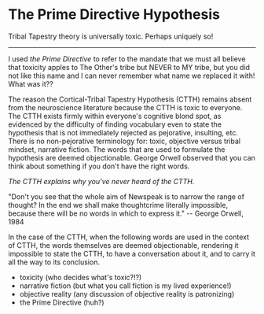 The Prime Directive Hypothesis
=====

Tribal Tapestry theory is universally toxic. Perhaps uniquely so!

-----

I used *the Prime Directive* to refer to the mandate that we must all believe that toxicity apples to The Other's tribe but NEVER to MY tribe, but you did not like this name and I can never remember what name we replaced it with! What was it??

The reason the Cortical-Tribal Tapestry Hypothesis (CTTH) remains absent from the neuroscience literature because the CTTH is toxic to everyone. The CTTH exists firmly within everyone's cognitive blond spot, as evidenced by the difficulty of finding vocabulary even to state the hypothesis that is not immediately rejected as pejorative, insulting, etc. There is no non-pejorative terminology for: toxic, objective versus tribal mindset, narrative fiction. The words that are used to formulate the hypothesis are deemed objectionable. George Orwell observed that you can think about something if you don't have the right words.

*The CTTH explains why you've never heard of the CTTH.*

"Don't you see that the whole aim of Newspeak is to narrow the range of thought? In the end we shall make thoughtcrime literally impossible, because there will be no words in which to express it."
-- George Orwell, 1984

In the case of the CTTH, when the following words are used in the context of CTTH, the words themselves are deemed objectionable, rendering it impossible to state the CTTH, to have a conversation about it, and to carry it all the way to its conclusion.
- toxicity (who decides what's toxic?!?)
- narrative fiction (but what you call fiction is my lived experience!)
- objective reality (any discussion of objective reality is patronizing)
- the Prime Directive (huh?)
